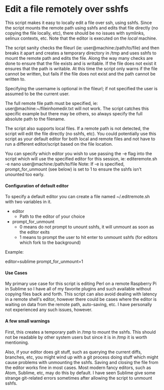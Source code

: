 Edit a file remotely over sshfs
================

This script makes it easy to locally edit a file over ssh, using sshfs.  Since the script mounts the remote path using sshfs and edits that file directly (no copying the file locally, etc), there should be no issues with symlinks, selinux contexts, etc.  Note that the editor is executed on the _local_ machine.

The script sanity checks the fileurl (ie:  user@machine:/path/to/file) and then breaks it apart and creates a temporary directory in /tmp and uses sshfs to mount the remote path and edits the file.  Along the way many checks are done to ensure that the file exists and is writable.  If the file does not exist it ensures that the path is writable.  At this time the script only warns if the file cannot be written, but fails if the file does not exist and the path cannot be written to.

Specifying the username is optional in the fileurl; if not specified the user is assumed to be the current user.

The full remote file path must be specified, ie:  user@machine:~/fileinhomedir.txt will not work.  The script catches this specific example but there may be others, so always specify the full absolute path to the filename.

The script also supports local files.  If a remote path is not detected, the script will edit the file directly (no sshfs, etc).  You could potentially use this script as your default editor for both local and remote files and not have to run a different editor/script based on the file location.

You can specify which editor you wish to use passing the -e flag into the script which will use the specified editor for this session, ie:  editeremote.sh -e nano user@machine:/path/to/file   Note:  If -e is specified, prompt_for_unmount (see below) is set to 1 to ensure the sshfs isn't unounted too early.

#### Configuration of default editor

To specify a default editor you can create a file named ~/.editremote.sh with two variables in it.

* editor
  * Path to the editor of your choice
* prompt_for_unmount
  * 0 means do not prompt to unount sshfs, it will unmount as soon as the editor exits
  * 1 means to prompt the user to hit enter to unmount sshfs (for editors which fork to the background)

Example:

editor=sublime 
prompt_for_unmount=1

#### Use Cases

My primary use case for this script is editing Perl on a remote Raspberry Pi in Sublime so I have all of my favorite plugins and such available without copying files back and forth.  This script can also avoid dealing with latency in a remote shell's editor, however there could be cases where the editor is waiting on data from the remote path, auto-saving, etc.  I have personally not experienced any such issues, however.

#### A few small warnings

First, this creates a temporary path in /tmp to mount the sshfs.  This should not be readable by other system users but since it is in /tmp it is worth mentioning.

Also, if your editor does git stuff, such as querying the current diffs, branches, etc, you might wind up with a git process doing stuff which might cause problems with unmounting the sshfs.  Saving and closing the file from the editor works fine in most cases.  Most modern fancy editors, such as Atom, Sublime, etc, may do this by default.  I have seen Sublime give some strange git-related errors sometimes after allowing the script to unmount sshfs.
